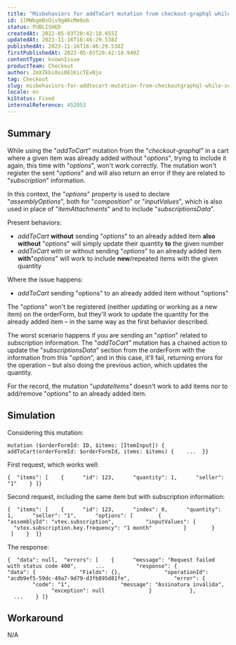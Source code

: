 ```yaml
---
title: "Misbehaviors for addToCart mutation from checkout-graphql while sending 'options' for already added items"
id: 1lMWbgmBsOis9gAKcMm8ob
status: PUBLISHED
createdAt: 2022-05-03T20:42:18.655Z
updatedAt: 2023-11-16T16:46:29.538Z
publishedAt: 2023-11-16T16:46:29.538Z
firstPublishedAt: 2022-05-03T20:42:18.940Z
contentType: knownIssue
productTeam: Checkout
author: 2mXZkbi0oi061KicTExNjo
tag: Checkout
slug: misbehaviors-for-addtocart-mutation-from-checkoutgraphql-while-sending-options-for-already-added-items
locale: en
kiStatus: Fixed
internalReference: 452053
---
```


## Summary


While using the "_addToCart"_ mutation from the "_checkout-graphql"_ in a cart where a given item was already added without "_options_", trying to include it again, this time with "_options_", won't work correctly. The mutation won't register the sent "_options_" and will also return an error if they are related to "_subscription_" information.

In this context, the "_options_" property is used to declare "_assemblyOptions_", both for "_composition_" or "_inputValues_", which is also used in place of "_itemAttachments_" and to include "_subscriptionsData_".

Present behaviors:
- _addToCart_ **without** sending "_options_" to an already added item **also without** "_options_" will simply update their quantity **to** the given number
- _addToCart_ with or without sending "_options_" to an already added item **with**"_options_" will work to include **new**/repeated items with the given quantity

Where the issue happens:
- _addToCart_ sending "options" to an already added item without "options"

The "_options_" won't be registered (neither updating or working as a new item) on the orderForm, but they'll work to update the quantity for the already added item – in the same way as the first behavior described.

The worst scenario happens if you are sending an "_option_" related to subscription information. The "_addToCart"_ mutation has a chained action to update the "_subscriptionsData_" section from the orderForm with the information from this "_option_", and in this case, it'll fail, returning errors for the operation – but also doing the previous action, which updates the quantity.

For the record, the mutation "_updateItems"_ doesn't work to add items nor to add/remove "_options_" to an already added item.



## Simulation


Considering this mutation:

    mutation ($orderFormId: ID, $items: [ItemInput]) {  addToCart(orderFormId: $orderFormId, items: $items) {    ...  }}


First request, which works well:

    {  "items": [    {      "id": 123,      "quantity": 1,      "seller": "1"    } ]}

Second request, including the same item but with subscription information:

    {  "items": [    {      "id": 123,      "index": 0,      "quantity": 1,      "seller": "1",      "options": [        {          "assemblyId": "vtex.subscription",          "inputValues": {            "vtex.subscription.key.frequency": "1 month"          }        }     ]    }  ]}

The response:

    {  "data": null,  "errors": [    {      "message": "Request failed with status code 400",      ...          "response": {            "data": {              "Fields": {},              "operationId": "acdb9ef5-59dc-49a7-9d79-d3fb895d81fe",              "error": {                "code": "1",                "message": "Assinatura inválida",                "exception": null              }            },            ...    } ]}


## Workaround


N/A

